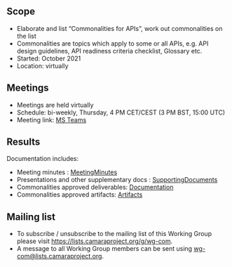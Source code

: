 ## Scope
* Elaborate and list “Commonalities for APIs”, work out commonalities on the list
* Commonalities are topics which apply to some or all APIs, e.g. API design guidelines, API readiness criteria checklist, Glossary etc.
* Started: October 2021  
* Location: virtually  


## Meetings
* Meetings are held virtually
* Schedule: bi-weekly, Thursday, 4 PM CET/CEST (3 PM BST, 15:00 UTC)
* Meeting link: [MS Teams](https://teams.microsoft.com/l/meetup-join/19%3ameeting_M2E3ZmUxYWUtMDZkNi00YmM1LThiYWMtZjQzNWI0NWQxOGY0%40thread.v2/0?context=%7b%22Tid%22%3a%22bde4dffc-4b60-4cf6-8b04-a5eeb25f5c4f%22%2c%22Oid%22%3a%22a5cb7460-f2b0-42ec-b511-c642f83aa9a3%22%7d)

## Results
Documentation includes:
* Meeting minutes : [MeetingMinutes](https://github.com/camaraproject/WorkingGroups/tree/main/Commonalities/documentation/MeetingMinutes)
* Presentations and other supplementary docs : [SupportingDocuments](https://github.com/camaraproject/Commonalities/tree/main/documentation/SupportingDocuments)
* Commonalities approved deliverables: [Documentation](https://github.com/camaraproject/Commonalities/tree/main/documentation)
* Commonalities approved artifacts:  [Artifacts](https://github.com/camaraproject/Commonalities/tree/main/artifacts)

## Mailing list
* To subscribe / unsubscribe to the mailing list of this Working Group please visit <https://lists.camaraproject.org/g/wg-com>.
* A message to all Working Group members can be sent using <wg-com@lists.camaraproject.org>.




